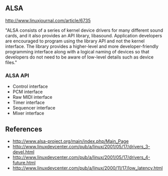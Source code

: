 ## ALSA
http://www.linuxjournal.com/article/6735

"ALSA consists of a series of kernel device drivers for many different sound
cards, and it also provides an API library, libasound. Application developers
are encouraged to program using the library API and not the kernel interface.
The library provides a higher-level and more developer-friendly programming
interface along with a logical naming of devices so that developers do not need
to be aware of low-level details such as device files."

### ALSA API
- Control interface
- PCM interface
- Raw MIDI interface
- Timer interface
- Sequencer interface
- Mixer interface

## References
- http://www.alsa-project.org/main/index.php/Main_Page
- http://www.linuxdevcenter.com/pub/a/linux/2001/05/17/drivers_3-devel.html
- http://www.linuxdevcenter.com/pub/a/linux/2001/05/17/drivers_4-future.html
- http://www.linuxdevcenter.com/pub/a/linux/2000/11/17/low_latency.html
